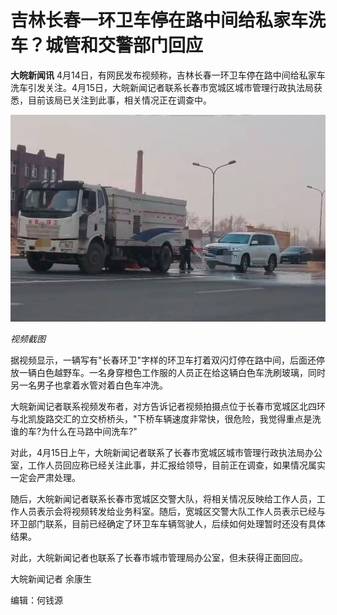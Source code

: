 # 吉林长春一环卫车停在路中间给私家车洗车？城管和交警部门回应

**大皖新闻讯**
4月14日，有网民发布视频称，吉林长春一环卫车停在路中间给私家车洗车引发关注。4月15日，大皖新闻记者联系长春市宽城区城市管理行政执法局获悉，目前该局已关注到此事，相关情况正在调查中。

![0d44cf9d49134610253a15c09402bd80.jpg](https://raw.githubusercontent.com/qqhsx/qqnews_image/main/2024/04/15/吉林长春一环卫车停在路中间给私家车洗车？城管和交警部门回应/0d44cf9d49134610253a15c09402bd80.jpg)

 _视频截图_

据视频显示，一辆写有"长春环卫"字样的环卫车打着双闪灯停在路中间，后面还停放一辆白色越野车。一名身穿橙色工作服的人员正在给这辆白色车洗刷玻璃，同时另一名男子也拿着水管对着白色车冲洗。

大皖新闻记者联系视频发布者，对方告诉记者视频拍摄点位于长春市宽城区北四环与北凯旋路交汇的立交桥桥头，"下桥车辆速度非常快，很危险，我觉得重点是洗谁的车?为什么在马路中间洗车?"

对此，4月15日上午，大皖新闻记者联系了长春市宽城区城市管理行政执法局办公室，工作人员回应称已经关注此事，并汇报给领导，目前正在调查，如果情况属实一定会严肃处理。

随后，大皖新闻记者联系长春市宽城区交警大队，将相关情况反映给工作人员，工作人员表示会将视频转发给业务科室。随后，宽城区交警大队工作人员表示已经与环卫部门联系，目前已经确定了环卫车车辆驾驶人，后续如何处理暂时还没有具体结果。

对此，大皖新闻记者也联系了长春市城市管理局办公室，但未获得正面回应。

大皖新闻记者 余康生

编辑：何钱源

